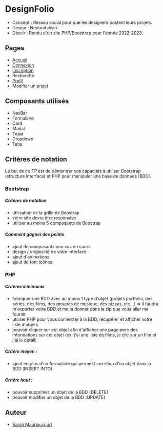# DesignFolio
- Concept : Réseau social pour que les designers postent leurs projets.
- Design : Neobrutalism.
- Devoir : Rendu d'un site PHP/Bootstrap pour l'année 2022-2023.

## Pages
- [Accueil](http://localhost/M1_DGI/DesignFolio-PHP_Bootstrap/index.php?action=accueil)
- [Connexion](http://localhost/M1_DGI/DesignFolio-PHP_Bootstrap/index.php?action=login)
- [Inscription](http://localhost/M1_DGI/DesignFolio-PHP_Bootstrap/index.php?action=registration)
- Recherche
- [Profil](http://localhost/M1_DGI/DesignFolio-PHP_Bootstrap/index.php?action=mur&id=47)
- Modifier un projet

## Composants utilisés
- NavBar
- Formulaire
- Card
- Modal
- Toast
- Dropdown
- Tabs

## Critères de notation
Le but de ce TP est de démontrer vos capacités à utiliser Bootstrap (structure interface) et PHP pour manipuler une base de données (BDD).

### Bootstrap
##### Critères de notation
- utilisation de la grille de Boostrap
- votre site devra être responsive
- utiliser au moins 5 composants de Boostrap

##### Comment gagner des points
- ajout de composants non vus en cours
- design / originalité de votre interface
- ajout d'animations
- ajout de font icônes

### PHP
##### Critères minimums
- fabriquer une BDD avec au moins 1 type d'objet (projets portfolio, des séries, des films, des groupes de musique, des pizzas, etc...) => il faudra m'exporter votre BDD et me la donner dans le zip que vous aller me fournir
- utiliser PHP pour vous connecter à la BDD, récupérer et afficher votre liste d'objets
- pouvoir cliquer sur cet objet afin d'afficher une page avec des informations sur cet objet (ex: j'ai une liste de films, je clic sur un film et j'ai le détail)

##### Critère moyen :
- ajout en plus d'un formulaire qui permet l'insertion d'un objet dans la BDD (INSERT INTO)

##### Critère haut :
- pouvoir supprimer un objet de la BDD (DELETE)
- pouvoir modifier un objet de la BDD (UPDATE)

## Auteur
- [Sarah Mauriaucourt](https://sarahmauriaucourt.fr/)